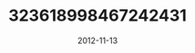 ---
title: "323618998467242431"
image: "2012-11-13 20.20.12 323618998467242431_46248401"
date: "2012-11-13"
type: "photo"
---